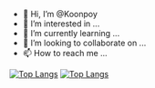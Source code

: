- 👋 Hi, I’m @Koonpoy
- 👀 I’m interested in ...
- 🌱 I’m currently learning ...
- 💞️ I’m looking to collaborate on ...
- 📫 How to reach me ...

[![Top Langs](https://github-readme-stats.vercel.app/api/top-langs/?username=Koonpoy&langs_count=8)](https://github.com/Koonpoy/github-readme-stats)
[![Top Langs](https://github-readme-stats.vercel.app/api/top-langs/?username=Koonpoy)](https://github.com/Koonpoy/github-readme-stats)

<!---
Koonpoy/Koonpoy is a ✨ special ✨ repository because its `README.md` (this file) appears on your GitHub profile.
You can click the Preview link to take a look at your changes.
--->
